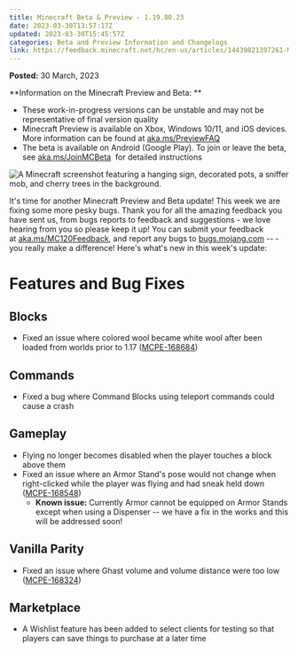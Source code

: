 ```yaml
---
title: Minecraft Beta & Preview - 1.19.80.23
date: 2023-03-30T13:57:17Z
updated: 2023-03-30T15:45:57Z
categories: Beta and Preview Information and Changelogs
link: https://feedback.minecraft.net/hc/en-us/articles/14439821397261-Minecraft-Beta-Preview-1-19-80-23
---
```


**Posted:** 30 March, 2023

**Information on the Minecraft Preview and Beta: **

-   These work-in-progress versions can be unstable and may not be representative of final version quality 
-   Minecraft Preview is available on Xbox, Windows 10/11, and iOS devices. More information can be found at [aka.ms/PreviewFAQ](http://aka.ms/PreviewFAQ)
-   The beta is available on Android (Google Play). To join or leave the beta, see [aka.ms/JoinMCBeta](https://aka.ms/JoinMCBeta)  for detailed instructions

![A Minecraft screenshot featuring a hanging sign, decorated pots, a sniffer mob, and cherry trees in the background.](https://feedback.minecraft.net/hc/article_attachments/14439792849677)

It\'s time for another Minecraft Preview and Beta update! This week we are fixing some more pesky bugs. Thank you for all the amazing feedback you have sent us, from bugs reports to feedback and suggestions - we love hearing from you so please keep it up! You can submit your feedback at [aka.ms/MC120Feedback](http://aka.ms/MC120Feedback), and report any bugs to [bugs.mojang.com](http://bugs.mojang.com/) -- ­you really make a difference! Here's what's new in this week's update:

# **Features and Bug Fixes**

## **Blocks**

-   Fixed an issue where colored wool became white wool after been loaded from worlds prior to 1.17 ([MCPE-168684](https://bugs.mojang.com/browse/MCPE-168684))

## **Commands**

-   Fixed a bug where Command Blocks using teleport commands could cause a crash 

## **Gameplay**

-   Flying no longer becomes disabled when the player touches a block above them
-   Fixed an issue where an Armor Stand's pose would not change when right-clicked while the player was flying and had sneak held down ([MCPE-168548](https://bugs.mojang.com/browse/MCPE-168548))
    -   **Known issue:** Currently Armor cannot be equipped on Armor Stands except when using a Dispenser -- we have a fix in the works and this will be addressed soon!

## **Vanilla Parity**

-   Fixed an issue where Ghast volume and volume distance were too low ([MCPE-168324](https://bugs.mojang.com/browse/MCPE-168324))

## **Marketplace**

-   A Wishlist feature has been added to select clients for testing so that players can save things to purchase at a later time
